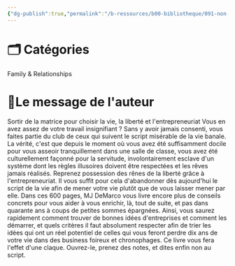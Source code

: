 ```yaml
---
{"dg-publish":true,"permalink":"/b-ressources/b00-bibliotheque/091-non-au-script-sortir-de-la-matrice-pour-choisir-la-vie-la-liberte-et-l-entrepreneuriat-mj-demarco/","title":"Non au script - Sortir de la matrice pour choisir la vie, la liberté et l'entrepreneuriat","tags":["📓Book"],"noteIcon":""}
---
```



# 🗂 Catégories 
Family & Relationships

# 📍Le message de l'auteur
Sortir de la matrice pour choisir la vie, la liberté et l'entrepreneuriat Vous en avez assez de votre travail insignifiant ? Sans y avoir jamais consenti, vous faites partie du club de ceux qui suivent le script misérable de la vie banale. La vérité, c'est que depuis le moment où vous avez été suffisamment docile pour vous asseoir tranquillement dans une salle de classe, vous avez été culturellement façonné pour la servitude, involontairement esclave d'un système dont les règles illusoires doivent être respectées et les rêves jamais réalisés. Reprenez possession des rênes de la liberté grâce à l'entrepreneuriat. Il vous suffit pour cela d'abandonner dès aujourd'hui le script de la vie afin de mener votre vie plutôt que de vous laisser mener par elle. Dans ces 600 pages, MJ DeMarco vous livre encore plus de conseils concrets pour vous aider à vous enrichir, là, tout de suite, et pas dans quarante ans à coups de petites sommes épargnées. Ainsi, vous saurez rapidement comment trouver de bonnes idées d'entreprises et comment les démarrer, et quels critères il faut absolument respecter afin de trier les idées qui ont un réel potentiel de celles qui vous feront perdre dix ans de votre vie dans des business foireux et chronophages. Ce livre vous fera l'effet d'une claque. Ouvrez-le, prenez des notes, et dites enfin non au script.